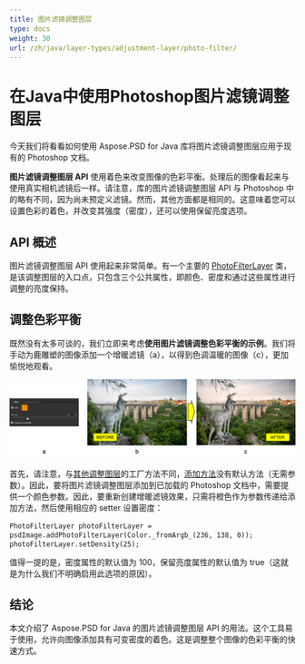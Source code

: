 ```yaml
---
title: 图片滤镜调整图层
type: docs
weight: 30
url: /zh/java/layer-types/adjustment-layer/photo-filter/
---
```


# 在Java中使用Photoshop图片滤镜调整图层

今天我们将看看如何使用 Aspose.PSD for Java 库将图片滤镜调整图层应用于现有的 Photoshop 文档。

**图片滤镜调整图层 API** 使用着色来改变图像的色彩平衡。处理后的图像看起来与使用真实相机滤镜后一样。请注意，库的图片滤镜调整图层 API 与 Photoshop 中的略有不同，因为尚未预定义滤镜。然而，其他方面都是相同的。这意味着您可以设置色彩的着色，并改变其强度（密度），还可以使用保留亮度选项。

## API 概述

图片滤镜调整图层 API 使用起来非常简单。有一个主要的 [PhotoFilterLayer](https://reference.aspose.com/psd/java/com.aspose.psd.fileformats.psd.layers.adjustmentlayers/photofilterlayer) 类，是该调整图层的入口点，只包含三个公共属性，即颜色、密度和通过这些属性进行调整的亮度保持。

## 调整色彩平衡

既然没有太多可谈的，我们立即来考虑**使用图片滤镜调整色彩平衡的示例**。我们将手动为鹿雕塑的图像添加一个增暖滤镜（a），以得到色调温暖的图像（c），更加愉悦地观看。

![图片滤镜调整图层示例](photo-filter-adjustment-layer-figure-1.png)

首先，请注意，与[其他调整图层](https://docs.aspose.com/display/psdjava/PSD+Adjustment+Layers)的工厂方法不同，[添加方法](https://reference.aspose.com/psd/java/com.aspose.psd.fileformats.psd/PsdImage#addPhotoFilterLayer-com.aspose.psd.Color-)没有默认方法（无需参数）。因此，要将图片滤镜调整图层添加到已加载的 Photoshop 文档中，需要提供一个颜色参数。因此，要重新创建增暖滤镜效果，只需将橙色作为参数传递给添加方法，然后使用相应的 setter 设置密度：

    PhotoFilterLayer photoFilterLayer = psdImage.addPhotoFilterLayer(Color._fromArgb_(236, 138, 0));
    photoFilterLayer.setDensity(25);

值得一提的是，密度属性的默认值为 100，保留亮度属性的默认值为 true（这就是为什么我们不明确启用此选项的原因）。

## 结论

本文介绍了 Aspose.PSD for Java 的图片滤镜调整图层 API 的用法。这个工具易于使用，允许向图像添加具有可变密度的着色。这是调整整个图像的色彩平衡的快速方式。
